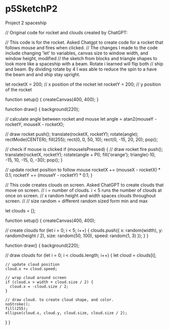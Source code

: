 # p5SketchP2
Project 2 spaceship


// Original code for rocket and clouds created by ChatGPT:

// This code is for the rocket. Asked Chatgpt to create code for a rocket that follows mouse and fires when clicked. 
// The changes I made to the code include changing 'let' to variables,  canvas size to window width, and window height, modified
// the sketch from blocks and triangle shapes to look more like a spaceship with a beam. Rotate i learned will flip both 
// ship and beam. By dividing rotate by 4 I was able to reduce the spin to a have the beam and and ship stay upright. 


let rocketX = 200; // x position of the rocket
let rocketY = 200; // y position of the rocket

function setup() {
  createCanvas(400, 400);
}

function draw() {
  background(220);

  // calculate angle between rocket and mouse
  let angle = atan2(mouseY - rocketY, mouseX - rocketX);

  // draw rocket
  push();
  translate(rocketX, rocketY);
  rotate(angle);
  rectMode(CENTER);
  fill(255);
  rect(0, 0, 50, 10);
  rect(0, -15, 20, 20);
  pop();

  // check if mouse is clicked
  if (mouseIsPressed) {
    // draw rocket fire
    push();
    translate(rocketX, rocketY);
    rotate(angle + PI);
    fill('orange');
    triangle(-10, -15, 10, -15, 0, -30);
    pop();
  }

  // update rocket position to follow mouse
  rocketX += (mouseX - rocketX) * 0.1;
  rocketY += (mouseY - rocketY) * 0.1;
}



// This code creates clouds on screen. Asked ChatGPT to create clouds that move on screen. 
 // i = number of clouds. i < 5 runs the number of clouds at once on screen. 
// x random height and width spaces clouds throughout screen. 
// // size random = different random sized form min and max


let clouds = [];

function setup() {
  createCanvas(400, 400);

  // create clouds
  for (let i = 0; i < 5; i++) {
    clouds.push({
      x: random(width),
      y: random(height / 2),
      size: random(50, 100),
      speed: random(1, 3)
    });
  }
}

function draw() {
  background(220);

  // draw clouds
  for (let i = 0; i < clouds.length; i++) {
    let cloud = clouds[i];




    // update cloud position
    cloud.x += cloud.speed;

    // wrap cloud around screen
    if (cloud.x > width + cloud.size / 2) {
      cloud.x = -cloud.size / 2;
    }

    // draw cloud. to create cloud shape, and color. 
    noStroke();
    fill(255);
    ellipse(cloud.x, cloud.y, cloud.size, cloud.size / 2);
  }
}
